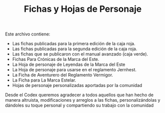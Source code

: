﻿---
title: Fichas y Hojas de Personaje
summary: Presentamos aquí la recopilación de hojas de personaje utilizadas en los diferentes juegos y ediciones de la Marca del Este.
authors:
date:
type: post
categories:
- Clásicos de la Marca
tags:
- Reglamento
minlevels: ""
maxlevels: ""
prices: Gratis
session: ""
mincharacters: ""
maxcharacters: ""
eval: oficial
cover: "fichas_pj.jpg"
download: "fichas_pj.rar"
moreinfo: ""
license: "OGL"
draft: false

---

Este archivo contiene:
- Las fichas publicadas para la primera edición de la caja roja.
- Las fichas publicadas para la segunda edición de la caja roja.
- Las fichas que se publicaron con el manual avanzado (caja verde).
- Fichas Para Crónicas de la Marca del Este.
- La Hoja de personaje de Leyendas de la Marca del Este
- La Hoja de personaje para usarse en el reglamento Jernhest.
- La Ficha de Aventurero del Reglamento Vermigor.
- La Ficha para La Marca Estelar.
- Hojas de personaje personalizadas aportadas por la comunidad

Desde el Codex queremos agradecer a todos aquellos que han hecho de manera altruista, modificaciones y arreglos a las fichas,
personalizándolas y dándoles su toque personal y compartiendo su trabajo con la comunidad
